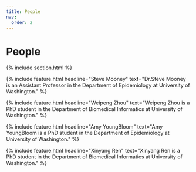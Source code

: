 ```yaml
---
title: People
nav:
  order: 2
---
```


# <i class="fas fa-users"></i>People

{% include section.html %}

{%
  include feature.html
  headline="Steve Mooney"
  text="Dr.Steve Mooney is an Assistant Professor in the Department of Epidemiology at University of Washington."
%}

{%
  include feature.html
  headline="Weipeng Zhou"
  text="Weipeng Zhou is a PhD student in the Department of Biomedical Informatics at University of Washington."
%}

{%
  include feature.html
  headline="Amy YoungBloom"
  text="Amy YoungBloom is a PhD student in the Department of Epidemiology at University of Washington."
%}

{%
  include feature.html
  headline="Xinyang Ren"
  text="Xinyang Ren is a PhD student in the Department of Biomedical Informatics at University of Washington."
%}




